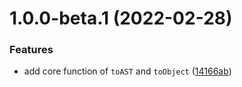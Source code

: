 # 1.0.0-beta.1 (2022-02-28)


### Features

* add core function of `toAST` and `toObject` ([14166ab](https://github.com/TomokiMiyauci/postcss-js/commit/14166abab0acb4234cffada76208728c1a62ce57))
